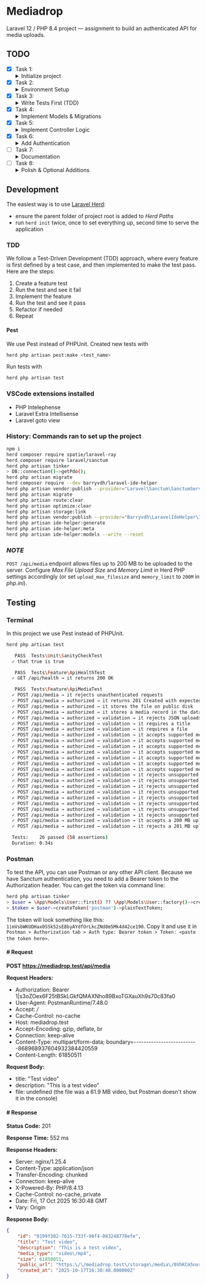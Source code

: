 # Mediadrop

Laravel 12 / PHP 8.4 project — assignment to build an authenticated API for media uploads.

## TODO

- [X] Task 1:
    <details>
    <summary>Initialize project</summary>
    <p>Use Laravel Herd to initialize the project. Use PHP 8.4 and Laravel 12. Replace PHPUnit with Pest. Initialize git repository and push to GitHub.</p>
    </details>
- [X] Task 2:
    <details>
    <summary>Environment Setup</summary>
    <p>Configure .env, set up postgres database (use Docker), run migrations, install and link required packages (Sanctum, Ray).</p>
    </details>
- [X] Task 3:
    <details>
    <summary>Write Tests First (TDD)</summary>
    <p>Create feature tests for the media upload endpoint covering authentication, validation, and database storage. One test, one implementation, then next test, next implementation, etc.</p>
    </details>
- [X] Task 4:
    <details>
    <summary>Implement Models & Migrations</summary>
    <p>Define the <code>Media</code> model with UUIDv7 IDs, create a migration including title, description, file path, media (MIME) type, and size columns.</p>
    </details>
- [X] Task 5:
    <details>
    <summary>Implement Controller Logic</summary>
    <p>Build <code>MediaController@store</code> to handle uploads, store files on the public disk, create DB records, and return metadata + public URL.</p>
    </details>
- [X] Task 6:
    <details>
    <summary>Add Authentication</summary>
    <p>Use Laravel Sanctum for token-based authentication and protect the API route with <code>auth:sanctum</code> middleware.</p>
    </details>
- [ ] Task 7:
    <details>
    <summary>Documentation</summary>
    <p>Document setup steps, API endpoint details, and testing instructions in this README.</p>
    </details>
- [ ] Task 8:
    <details>
    <summary>Polish & Optional Additions</summary>
    <p>Run tests, clean up code, add Ray debugging, and consider extending with Livewire for a simple upload UI.</p>
    </details>

## Development

The easiest way is to use [Laravel Herd](https://herd.laravel.com/docs/macos/getting-started/installation):
- ensure the parent folder of project root is added to *Herd Paths*
- run `herd init` twice, once to set everything up, second time to serve the application

### TDD

We follow a Test-Driven Development (TDD) approach, where every feature is first defined by a test case, and then implemented to make the test pass. Here are the steps:

1. Create a feature test
2. Run the test and see it fail
3. Implement the feature
4. Run the test and see it pass
5. Refactor if needed
6. Repeat

#### Pest

We use Pest instead of PHPUnit. Created new tests with

```bash
herd php artisan pest:make <test_name>
```

Run tests with

```bash
herd php artisan test
```

### VSCode extensions installed

- PHP Intelephense
- Laravel Extra Intellisense
- Laravel goto view

### History: Commands ran to set up the project

```bash
npm i
herd composer require spatie/laravel-ray
herd composer require laravel/sanctum
herd php artisan tinker
> DB::connection()->getPdo();
herd php artisan migrate
herd composer require --dev barryvdh/laravel-ide-helper
herd php artisan vendor:publish --provider="Laravel\Sanctum\SanctumServiceProvider"
herd php artisan migrate
herd php artisan route:clear
herd php artisan optimize:clear
herd php artisan storage:link
herd php artisan vendor:publish --provider="Barryvdh\LaravelIdeHelper\IdeHelperServiceProvider" --tag=config
herd php artisan ide-helper:generate
herd php artisan ide-helper:meta
herd php artisan ide-helper:models --write --reset
```

### *NOTE*

`POST /api/media` endpoint allows files up to 200 MB to be uploaded to the server. Configure *Max File Upload Size* and *Memory Limit* in Herd PHP settings accordingly (or set `upload_max_filesize` and `memory_limit` to `200M` in *php.ini*).

## Testing

### Terminal

In this project we use Pest instead of PHPUnit.

```bash
herd php artisan test

   PASS  Tests\Unit\SanityCheckTest
  ✓ that true is true                                                                                                                    0.01s

   PASS  Tests\Feature\ApiHealthTest
  ✓ GET /api/health → it returns 200 OK                                                                                                  0.11s

   PASS  Tests\Feature\ApiMediaTest
  ✓ POST /api/media → it rejects unauthenticated requests                                                                                0.02s
  ✓ POST /api/media → authorized → it returns 201 Created with expected response shape                                                   0.03s
  ✓ POST /api/media → authorized → it stores the file on public disk                                                                     0.01s
  ✓ POST /api/media → authorized → it stores a media record in the database                                                              0.01s
  ✓ POST /api/media → authorized → validation → it rejects JSON uploads with validation error                                            0.01s
  ✓ POST /api/media → authorized → validation → it requires a title                                                                      0.01s
  ✓ POST /api/media → authorized → validation → it requires a file
  ✓ POST /api/media → authorized → validation → it accepts supported media types with ('ok.jpg', 64, 'image/jpeg')                       0.01s
  ✓ POST /api/media → authorized → validation → it accepts supported media types with ('ok.png', 64, 'image/png')
  ✓ POST /api/media → authorized → validation → it accepts supported media types with ('ok.gif', 64, 'image/gif')                        0.01s
  ✓ POST /api/media → authorized → validation → it accepts supported media types with ('ok.webp', 64, 'image/webp')                      0.01s
  ✓ POST /api/media → authorized → validation → it accepts supported media types with ('ok.mp4', 1024, 'video/mp4')
  ✓ POST /api/media → authorized → validation → it accepts supported media types with ('ok.mov', 1024, 'video/quicktime')
  ✓ POST /api/media → authorized → validation → it accepts supported media types with ('ok.webm', 1024, 'video/webm')                    0.01s
  ✓ POST /api/media → authorized → validation → it rejects unsupported media types with ('readme.txt', 4, 'text/plain')
  ✓ POST /api/media → authorized → validation → it rejects unsupported media types with ('vector.svg', 10, 'image/svg+xml')
  ✓ POST /api/media → authorized → validation → it rejects unsupported media types with ('photo.heic', 512, 'image/heic')
  ✓ POST /api/media → authorized → validation → it rejects unsupported media types with ('photo.heif', 512, 'image/heif')
  ✓ POST /api/media → authorized → validation → it rejects unsupported media types with ('track.mp3', 1024, 'audio/mpeg')
  ✓ POST /api/media → authorized → validation → it rejects unsupported media types with ('movie.mkv', 2048, 'video/x-matroska')
  ✓ POST /api/media → authorized → validation → it rejects unsupported media types with ('archive.zip', 64, 'application/zip')
  ✓ POST /api/media → authorized → validation → it rejects unsupported media types with ('script.js', 5, 'application/javascript')
  ✓ POST /api/media → authorized → validation → it accepts a 200 MB upload
  ✓ POST /api/media → authorized → validation → it rejects a 201 MB upload with validation error

  Tests:    26 passed (58 assertions)
  Duration: 0.34s
```

### Postman

To test the API, you can use Postman or any other API client. Because we have Sanctum authentication, you need to add a Bearer token to the Authorization header. You can get the token via command line:

```bash
herd php artisan tinker
> $user = \App\Models\User::first() ?? \App\Models\User::factory()->create(['email' => 'tester@example.com']);
> $token = $user->createToken('postman')->plainTextToken;
```

The token will look something like this: `1|mVsbWKUDHax0SSk52sE8byAYdfOrLkcZNd8m5Mk4d42ce190`. Copy it and use it in `Postman > Authorization tab > Auth type: Bearer token > Token: <paste the token here>`.

#### # Request

**POST https://mediadrop.test/api/media**

**Request Headers:**

- Authorization: Bearer 1|s3oZOex6F25tBSkLGkfQMAXNho89BxoTGXauXh9s70c83fa0
- User-Agent: PostmanRuntime/7.48.0
- Accept: */*
- Cache-Control: no-cache
- Host: mediadrop.test
- Accept-Encoding: gzip, deflate, br
- Connection: keep-alive
- Content-Type: multipart/form-data; boundary=--------------------------868968937604932384420559
- Content-Length: 61850511

**Request Body:**

- title: "Test video"
- description: "This is a test video"
- file: undefined (the file was a 61.9 MB video, but Postman doesn't show it in the console)

#### # Response

**Status Code:** 201

**Response Time:** 552 ms

**Response Headers:**

- Server: nginx/1.25.4
- Content-Type: application/json
- Transfer-Encoding: chunked
- Connection: keep-alive
- X-Powered-By: PHP/8.4.13
- Cache-Control: no-cache, private
- Date: Fri, 17 Oct 2025 16:30:48 GMT
- Vary: Origin

**Response Body:**

```json
{
    "id": "0199f302-7615-733f-96f4-083248778efe",
    "title": "Test video",
    "description": "This is a test video",
    "media_type": "video\/mp4",
    "size": 61850051,
    "public_url": "https:\/\/mediadrop.test\/storage\/media\/0VhKCm5nxsPEEhfqvxn9lhfzGMuHO0tCEjTQOydj.mp4",
    "created_at": "2025-10-17T16:30:48.000000Z"
}
```
